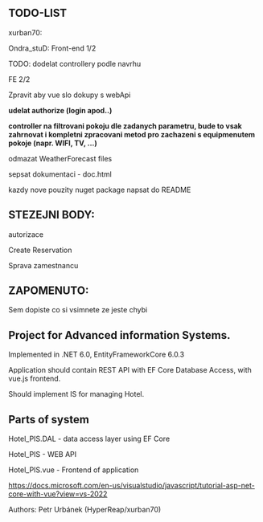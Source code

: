 ## TODO-LIST

xurban70:

Ondra_stuD: Front-end 1/2


TODO: dodelat controllery podle navrhu

FE 2/2

Zpravit aby vue slo dokupy s webApi

**udelat authorize (login apod..)**

**controller na filtrovani pokoju dle zadanych parametru, bude to vsak zahrnovat i kompletni zpracovani metod pro zachazeni s equipmenutem pokoje (napr. WIFI, TV, ...)**

odmazat WeatherForecast files

sepsat dokumentaci - doc.html

kazdy nove pouzity nuget package napsat do README


## STEZEJNI BODY:
 autorizace

 Create Reservation

 Sprava zamestnancu

## ZAPOMENUTO:
Sem dopiste co si vsimnete ze jeste chybi


## Project for Advanced information Systems.

Implemented in .NET 6.0, EntityFrameworkCore 6.0.3

Application should contain REST API with EF Core Database Access, with vue.js frontend.

Should implement IS for managing Hotel.

## Parts of system

Hotel_PIS.DAL	- data access layer using EF Core

Hotel_PIS		- WEB API

Hotel_PIS.vue	- Frontend of application

https://docs.microsoft.com/en-us/visualstudio/javascript/tutorial-asp-net-core-with-vue?view=vs-2022

Authors: Petr Urbánek (HyperReap/xurban70)

